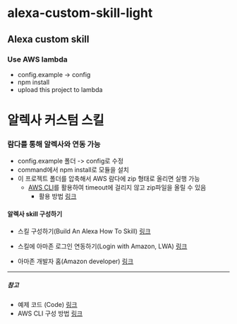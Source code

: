 # alexa-custom-skill-light
## Alexa custom skill
### Use AWS lambda

- config.example -> config
- npm install
- upload this project to lambda


# 알렉사 커스텀 스킬
### 람다를 통해 알렉사와 연동 가능

- config.example 폴더 -> config로 수정
- command에서 npm install로 모듈을 설치
- 이 프로젝트 폴더를 압축해서 AWS 람다에 zip 형태로 올리면 실행 가능
  - [AWS CLI](https://docs.aws.amazon.com/ko_kr/cli/latest/userguide/cli-chap-welcome.html)를 활용하여 timeout에 걸리지 않고 zip파일을 올릴 수 있음
    - 활용 방법 [링크](https://asyoulook.com/computers%20&%20internet/amazon-web-services-aws-lambda-timeout-while-trying-to-upload-updated-node-zip-file/915947)

#### 알렉사 skill 구성하기

- 스킬 구성하기(Build An Alexa How To Skill) [링크](https://github.com/alexa/skill-sample-nodejs-howto/blob/master/instructions/0-intro.md)
- 스킬에 아마존 로그인 연동하기(Login with Amazon, LWA) [링크](https://developer.amazon.com/blogs/post/Tx3CX1ETRZZ2NPC/Alexa-Account-Linking-5-Steps-to-Seamlessly-Link-Your-Alexa-Skill-with-Login-wit)

- 아마존 개발자 홈(Amazon developer) [링크](https://developer.amazon.com/alexa-skills-kit)



-----------------------------------------------------------------

##### 참고
- 예제 코드 (Code) [링크](https://github.com/alexa/alexa-skills-kit-sdk-for-nodejs)
- AWS CLI 구성 방법 [링크](https://docs.aws.amazon.com/ko_kr/cli/latest/userguide/cli-chap-getting-started.html)
